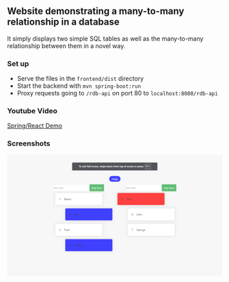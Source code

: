 ## Website demonstrating a many-to-many relationship in a database
It simply displays two simple SQL tables as well as the many-to-many relationship between them in a novel way.

### Set up
* Serve the files in the `frontend/dist` directory
* Start the backend with `mvn spring-boot:run`
* Proxy requests going to `/rdb-api` on port 80 to `localhost:8080/rdb-api`

### Youtube Video
[Spring/React Demo](https://www.youtube.com/watch?v=wafeim8Mb5s)

### Screenshots
![](./screenshots/screenshot1.png)
